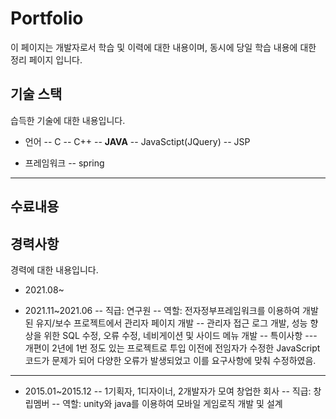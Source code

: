 # Portfolio
이 페이지는 개발자로서 학습 및 이력에 대한 내용이며, 동시에 당일 학습 내용에 대한 정리 페이지 입니다.

## 기술 스택
습득한 기술에 대한 내용입니다. 

- 언어
-- C
-- C++
-- **JAVA**
-- JavaSctipt(JQuery)
-- JSP

- 프레임워크
-- spring

***

## 수료내용

## 경력사항
경력에 대한 내용입니다.

- 2021.08~

- 2021.11~2021.06
-- 직급: 연구원
-- 역할: 전자정부프레임워크를 이용하여 개발된 유지/보수 프로젝트에서 관리자 페이지 개발
-- 관리자 접근 로그 개발, 성능 향상을 위한 SQL 수정, 오류 수정, 네비게이션 및 사이드 메뉴 개발
-- 특이사항
--- 개편이 2년에 1번 정도 있는 프로젝트로 투입 이전에 전임자가 수정한 JavaScript코드가 문제가 되어 다양한 오류가 발생되었고 이를 요구사항에 맞춰 수정하였음.
--- 

- 2015.01~2015.12
-- 1기획자, 1디자이너, 2개발자가 모여 창업한 회사
-- 직급: 창립멤버
-- 역할: unity와 java를 이용하여 모바일 게임로직 개발 및 설계
